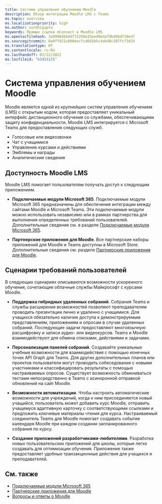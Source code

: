 ```yaml
---
title: Система управления обучением Moodle
description: Обзор интеграции Moodle LMS с Teams
ms.topic: overview
ms.localizationpriority: high
ms.author: surbhigupta
keywords: Прямые ссылки mConnect в Moodle LMS
ms.openlocfilehash: 3a999846b9df72298e35eed9edaf9bd96df30edf
ms.sourcegitcommit: 8a0ffd21c800eecfcd6d1b5c4abd8c107fcf3d33
ms.translationtype: HT
ms.contentlocale: ru-RU
ms.lasthandoff: 03/12/2022
ms.locfileid: "63453125"
---
```

# <a name="moodle-learning-management-system"></a>Система управления обучением Moodle

 Moodle является одной из крупнейших систем управления обучением (LMS) с открытым кодом, которая предоставляет уникальный интерфейс дистанционного обучения со службами, обеспечивающими защиту конфиденциальности. Moodle LMS интегрируется с Microsoft Teams для предоставления следующих служб.

* Голосовые или видеозвонки
* Чат с учащимися
* Управление курсами и действиями
* Эмблемы и награды
* Аналитические сведения

<!-- [Moodle](https://moodle.com/about/) is the world’s largest open-source learning management system (LMS). With greater than 30 years of experience in remote learning, it has attracted around 300 million users worldwide with its rich set of hosted and cloud-based services. Combining Moodle LMS and Teams provides an enhanced learning experience with modern superpowers. 
This content is modified as per the requirement.-->

 <!--The following image demonstrates Moodle LMS:
  Query on this image about what is meant by section

:::image type="content" source="../assets/images/MoodleInstructions/flow-chart.png" alt-text="Flow chart" border="true":::-->

## <a name="moodle-lms-accessibility"></a>Доступность Moodle LMS

Moodle LMS помогает пользователям получать доступ к следующим приложениям.

* **Подключаемые модули Microsoft 365**. Подключаемые модули Microsoft 365 предназначены для обеспечения интеграции между сайтами Moodle и Microsoft Teams. Эти подключаемые модули можно использовать независимо или в рамках партнерства для выполнения определенных требований пользователей. Дополнительные сведения см. в разделе [Подключаемые модули Microsoft 365](m365-plugins/m365-plugins-overview.md).

* **Партнерские приложения для Moodle**. Все партнерские наборы приложений для Moodle и Teams доступны в Microsoft Store. Дополнительные сведения см. разделе [Партнерские приложения для Moodle](partner-apps-for-moodle.md).

## <a name="user-requirement-scenarios"></a>Сценарии требований пользователей

В следующих сценариях описываются возможности ускоренного обучения, сочетающие облачные службы Майкрософт с курсами Moodle.

* **Поддержка гибридных удаленных собраний**. Собрания Teams и службы расширения возможностей позволяют преподавателям проводить презентации лично и удаленно с учащимися. Для учащихся обязательно наличие доступа к демонстрируемым представлениям, приложениям и опросам в случае удаленных собраний. Последующие задачи предоставляют многоязычную расшифровку и записи аудио- или видеокурсов. Teams и Moodle взаимодействуют для обмена списками, действиями и задачами.

* **Персонализация панелей собраний**. Создавайте уникальные учебные возможности для взаимодействия с помощью конечных точек API Graph для Teams. Для других дополнительных планов или проектов пользователи могут проводить собеседования с новыми участниками и классифицировать результаты с помощью настраиваемых опросов. Существует возможность обмениваться тестами непосредственно в Teams с асинхронной отправкой обновлений на сайт Moodle.

* **Возможности автоматизации**. Чтобы настроить автоматические возможности для учреждений, когда к ним присоединяется новый учащийся, пользователь может добавить курс Moodle, отправить учащемуся адаптивную карточку с соответствующими ссылками и предложить ключевые материалы чтения для курса. Настраиваемый соединитель Teams для Moodle помогает создавать событие календаря Moodle при каждом создании запланированного собрания по курсу.

* **Создание приложений разработчиками-любителями**. Разработка новых пользовательских приложений для школы, которые легко создавать для оптимизации обучения. Приложение также предоставляет удобные транзакционные действия для учащихся и преподавателей.

<!-- For more information, see [Microsoft education](https://www.microsoft.com/education).-->
## <a name="see-also"></a>См. также

* [Подключаемые модули Microsoft 365](m365-plugins/m365-plugins-overview.md)
* [Партнерские приложения для Moodle](partner-apps-for-moodle.md)
* [Вопросы и ответы о Moodle](faqs.md)
